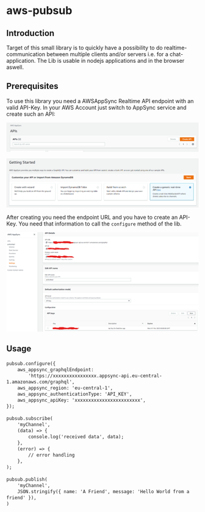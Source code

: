 # aws-pubsub

## Introduction
Target of this small library is to quickly have a possibility to do 
realtime-communication between multiple clients and/or servers i.e. for 
a chat-application.
The Lib is usable in nodejs applications and in the browser aswell.

## Prerequisites
To use this library you need a AWSAppSync Realtime API endpoint with an
valid API-Key.
In your AWS Account just switch to AppSync service and create such an API:

![](desc1.png)

![](desc2.png)

After creating you need the endpoint URL and you have to create an API-Key.
You need that information to call the `configure` method of the lib.

![](desc3.png)

## Usage
```
pubsub.configure({
    aws_appsync_graphqlEndpoint:
        'https://xxxxxxxxxxxxxxxx.appsync-api.eu-central-1.amazonaws.com/graphql',
    aws_appsync_region: 'eu-central-1',
    aws_appsync_authenticationType: 'API_KEY',
    aws_appsync_apiKey: 'xxxxxxxxxxxxxxxxxxxxxxxx',
});

pubsub.subscribe(
    'myChannel',
    (data) => {
        console.log('received data', data);
    },
    (error) => {
        // error handling
    },
);

pubsub.publish(
    'myChannel',
    JSON.stringify({ name: 'A Friend', message: 'Hello World from a friend' }),
)
```